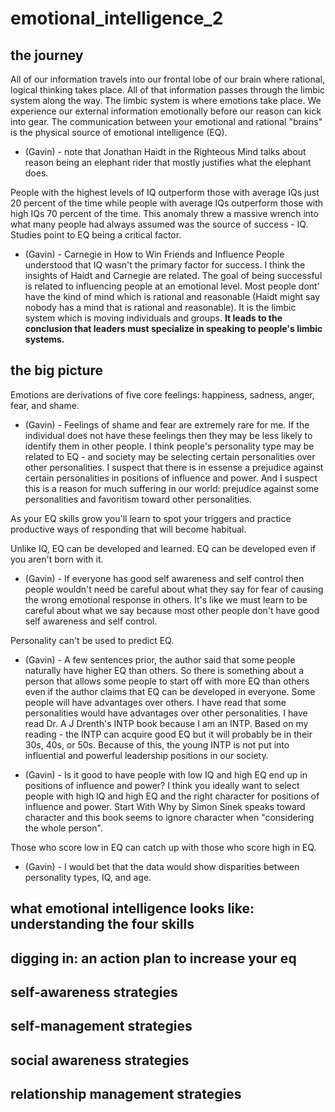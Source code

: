 # emotional_intelligence_2

## the journey

All of our information travels into our frontal lobe of our brain where rational, logical thinking takes place.  All of that information passes through the limbic system along the way.  The limbic system is where emotions take place.  We experience our external information emotionally before our reason can kick into gear.  The communication between your emotional and rational "brains" is the physical source of emotional intelligence (EQ).

- (Gavin) - note that Jonathan Haidt in the Righteous Mind talks about reason being an elephant rider that mostly justifies what the elephant does.

People with the highest levels of IQ outperform those with average IQs just 20 percent of the time while people with average IQs outperform those with high IQs 70 percent of the time.  This anomaly threw a massive wrench into what many people had always assumed was the source of success - IQ.  Studies point to EQ being a critical factor.

- (Gavin) - Carnegie in How to Win Friends and Influence People understood that IQ wasn't the primary factor for success.  I think the insights of Haidt and Carnegie are related.  The goal of being successful is related to influencing people at an emotional level.  Most people dont' have the kind of mind which is rational and reasonable (Haidt might say nobody has a mind that is rational and reasonable).  It is the limbic system which is moving individuals and groups.  **It leads to the conclusion that leaders must specialize in speaking to people's limbic systems.**

## the big picture

Emotions are derivations of five core feelings: happiness, sadness, anger, fear, and shame.

- (Gavin) - Feelings of shame and fear are extremely rare for me.  If the individual does not have these feelings then they may be less likely to identify them in other people.  I think people's personality type may be related to EQ - and society may be selecting certain personalities over other personalities.  I suspect that there is in essense a prejudice against certain personalities in positions of influence and power.  And I suspect this is a reason for much suffering in our world: prejudice against some personalities and favoritism toward other personalities.

As your EQ skills grow you'll learn to spot your triggers and practice productive ways of responding that will become habitual.

Unlike IQ, EQ can be developed and learned.  EQ can be developed even if you aren't born with it.

- (Gavin) - If everyone has good self awareness and self control then people wouldn't need be careful about what they say for fear of causing the wrong emotional response in others.  It's like we must learn to be careful about what we say because most other people don't have good self awareness and self control.

Personality can't be used to predict EQ.

- (Gavin) - A few sentences prior, the author said that some people naturally have higher EQ than others.  So there is something about a person that allows some people to start off with more EQ than others even if the author claims that EQ can be developed in everyone.  Some people will have advantages over others.  I have read that some personalities would have advantages over other personalities.  I have read Dr. A J Drenth's INTP book because I am an INTP.  Based on my reading - the INTP can acquire good EQ but it will probably be in their 30s, 40s, or 50s.  Because of this, the young INTP is not put into influential and powerful leadership positions in our society.

- (Gavin) - Is it good to have people with low IQ and high EQ end up in positions of influence and power?  I think you ideally want to select people with high IQ and high EQ and the right character for positions of influence and power.  Start With Why by Simon Sinek speaks toward character and this book seems to ignore character when "considering the whole person".

Those who score low in EQ can catch up with those who score high in EQ.

- (Gavin) - I would bet that the data would show disparities between personality types, IQ, and age.

## what emotional intelligence looks like: understanding the four skills

## digging in: an action plan to increase your eq

## self-awareness strategies

## self-management strategies

## social awareness strategies

## relationship management strategies
